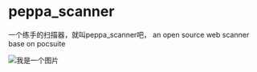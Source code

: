 # peppa_scanner


一个练手的扫描器，就叫peppa_scanner吧， an open source web scanner base on pocsuite


![我是一个图片]()
